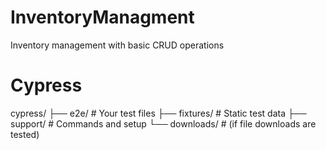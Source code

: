 # InventoryManagment

Inventory management with basic CRUD operations

# Cypress

cypress/
├── e2e/ # Your test files
├── fixtures/ # Static test data
├── support/ # Commands and setup
└── downloads/ # (if file downloads are tested)
